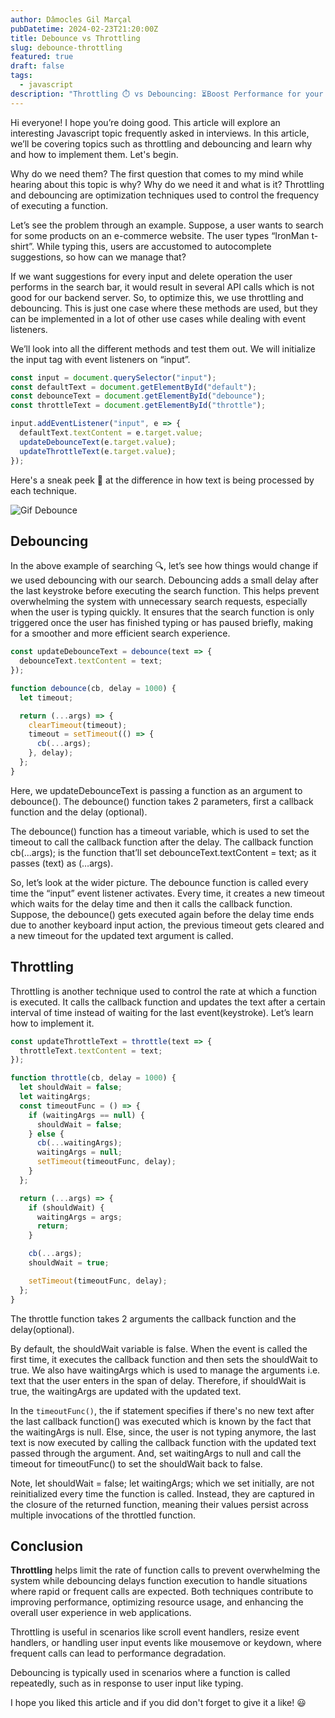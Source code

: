 ```yaml
---
author: Dâmocles Gil Marçal
pubDatetime: 2024-02-23T21:20:00Z
title: Debounce vs Throttling
slug: debounce-throttling
featured: true
draft: false
tags:
  - javascript
description: "Throttling ⏱️ vs Debouncing: ⏳Boost Performance for your app"
---
```


Hi everyone! I hope you’re doing good. This article will explore an interesting Javascript topic frequently asked in interviews. In this article, we’ll be covering topics such as throttling and debouncing and learn why and how to implement them. Let's begin.

Why do we need them?
The first question that comes to my mind while hearing about this topic is why? Why do we need it and what is it? Throttling and debouncing are optimization techniques used to control the frequency of executing a function.

Let’s see the problem through an example. Suppose, a user wants to search for some products on an e-commerce website. The user types “IronMan t-shirt”. While typing this, users are accustomed to autocomplete suggestions, so how can we manage that?

If we want suggestions for every input and delete operation the user performs in the search bar, it would result in several API calls which is not good for our backend server. So, to optimize this, we use throttling and debouncing. This is just one case where these methods are used, but they can be implemented in a lot of other use cases while dealing with event listeners.

We’ll look into all the different methods and test them out. We will initialize the input tag with event listeners on “input”.

```javascript
const input = document.querySelector("input");
const defaultText = document.getElementById("default");
const debounceText = document.getElementById("debounce");
const throttleText = document.getElementById("throttle");

input.addEventListener("input", e => {
  defaultText.textContent = e.target.value;
  updateDebounceText(e.target.value);
  updateThrottleText(e.target.value);
});
```

Here's a sneak peek 👀 at the difference in how text is being processed by each technique.

![Gif Debounce](https://media.dev.to/cdn-cgi/image/width=800%2Cheight=%2Cfit=scale-down%2Cgravity=auto%2Cformat=auto/https%3A%2F%2Fdev-to-uploads.s3.amazonaws.com%2Fuploads%2Farticles%2Fem40pamxn8hyncixabqp.gif)

## Debouncing

In the above example of searching 🔍, let’s see how things would change if we used debouncing with our search. Debouncing adds a small delay after the last keystroke before executing the search function. This helps prevent overwhelming the system with unnecessary search requests, especially when the user is typing quickly. It ensures that the search function is only triggered once the user has finished typing or has paused briefly, making for a smoother and more efficient search experience.

```javascript
const updateDebounceText = debounce(text => {
  debounceText.textContent = text;
});
```

```javascript
function debounce(cb, delay = 1000) {
  let timeout;

  return (...args) => {
    clearTimeout(timeout);
    timeout = setTimeout(() => {
      cb(...args);
    }, delay);
  };
}
```

Here, we updateDebounceText is passing a function as an argument to debounce(). The debounce() function takes 2 parameters, first a callback function and the delay (optional).

The debounce() function has a timeout variable, which is used to set the timeout to call the callback function after the delay. The callback function cb(...args); is the function that’ll set debounceText.textContent = text; as it passes (text) as (…args).

So, let’s look at the wider picture. The debounce function is called every time the “input” event listener activates. Every time, it creates a new timeout which waits for the delay time and then it calls the callback function. Suppose, the debounce() gets executed again before the delay time ends due to another keyboard input action, the previous timeout gets cleared and a new timeout for the updated text argument is called.

## Throttling

Throttling is another technique used to control the rate at which a function is executed. It calls the callback function and updates the text after a certain interval of time instead of waiting for the last event(keystroke). Let’s learn how to implement it.

```javascript
const updateThrottleText = throttle(text => {
  throttleText.textContent = text;
});
```

```javascript
function throttle(cb, delay = 1000) {
  let shouldWait = false;
  let waitingArgs;
  const timeoutFunc = () => {
    if (waitingArgs == null) {
      shouldWait = false;
    } else {
      cb(...waitingArgs);
      waitingArgs = null;
      setTimeout(timeoutFunc, delay);
    }
  };

  return (...args) => {
    if (shouldWait) {
      waitingArgs = args;
      return;
    }

    cb(...args);
    shouldWait = true;

    setTimeout(timeoutFunc, delay);
  };
}
```

The throttle function takes 2 arguments the callback function and the delay(optional).

By default, the shouldWait variable is false. When the event is called the first time, it executes the callback function and then sets the shouldWait to true. We also have waitingArgs which is used to manage the arguments i.e. text that the user enters in the span of delay. Therefore, if shouldWait is true, the waitingArgs are updated with the updated text.

In the `timeoutFunc()`, the if statement specifies if there's no new text after the last callback function() was executed which is known by the fact that the waitingArgs is null. Else, since, the user is not typing anymore, the last text is now executed by calling the callback function with the updated text passed through the argument. And, set waitingArgs to null and call the timeout for timeoutFunc() to set the shouldWait back to false.

Note, let shouldWait = false; let waitingArgs; which we set initially, are not reinitialized every time the function is called. Instead, they are captured in the closure of the returned function, meaning their values persist across multiple invocations of the throttled function.

## Conclusion

**Throttling** helps limit the rate of function calls to prevent overwhelming the system while debouncing delays function execution to handle situations where rapid or frequent calls are expected. Both techniques contribute to improving performance, optimizing resource usage, and enhancing the overall user experience in web applications.

Throttling is useful in scenarios like scroll event handlers, resize event handlers, or handling user input events like mousemove or keydown, where frequent calls can lead to performance degradation.

Debouncing is typically used in scenarios where a function is called repeatedly, such as in response to user input like typing.

I hope you liked this article and if you did don't forget to give it a like! 😃
